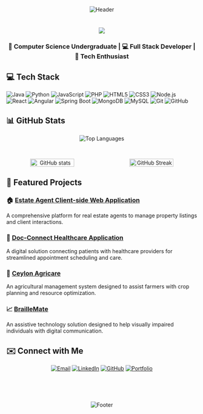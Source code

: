 <div align="center">
  <img src="https://capsule-render.vercel.app/api?type=waving&height=110&width=100%&section=header&text=Sachini+Peduruhewa&fontSize=32&fontAlignY=35&descAlignY=50&fontColor=ffffff&color=gradient:linear,0%3A1e3c72,35%3A3a7bd5,100%3A00d2ff&animation=fadeIn" alt="Header"/>
</div>

<h1 align="center">
    <img src="https://readme-typing-svg.herokuapp.com/?font=Righteous&size=35&center=true&vCenter=true&width=500&height=70&duration=4000&lines=Hi+There!+👋;+I'm+Sachini+Peduruhewa!;" />
</h1>

<div align="center" style="margin: 20px 0">
  <h3>
    🌟 <strong>Computer Science Undergraduate</strong> | 
    💻 <strong>Full Stack Developer</strong> | 
    🚀 <strong>Tech Enthusiast</strong>
  </h3>
</div>

## 💻 Tech Stack
![Java](https://img.shields.io/badge/Java-%23ED8B00.svg?style=for-the-badge&logo=java&logoColor=white)
![Python](https://img.shields.io/badge/Python-3670A0?style=for-the-badge&logo=python&logoColor=ffdd54)
![JavaScript](https://img.shields.io/badge/JavaScript-%23F7DF1E.svg?style=for-the-badge&logo=javascript&logoColor=black)
![PHP](https://img.shields.io/badge/PHP-%23777BB4.svg?style=for-the-badge&logo=php&logoColor=white)
![HTML5](https://img.shields.io/badge/HTML5-%23E34F26.svg?style=for-the-badge&logo=html5&logoColor=white)
![CSS3](https://img.shields.io/badge/CSS3-%231572B6.svg?style=for-the-badge&logo=css3&logoColor=white)
![Node.js](https://img.shields.io/badge/Node.js-43853D?style=for-the-badge&logo=node.js&logoColor=white)
![React](https://img.shields.io/badge/React-%2320232a.svg?style=for-the-badge&logo=react&logoColor=%2361DAFB)
![Angular](https://img.shields.io/badge/Angular-DD0031?style=for-the-badge&logo=angular&logoColor=white)
![Spring Boot](https://img.shields.io/badge/Spring_Boot-6DB33F?style=for-the-badge&logo=spring-boot&logoColor=white)
![MongoDB](https://img.shields.io/badge/MongoDB-%234ea94b.svg?style=for-the-badge&logo=mongodb&logoColor=white)
![MySQL](https://img.shields.io/badge/MySQL-%2300f.svg?style=for-the-badge&logo=mysql&logoColor=white)
![Git](https://img.shields.io/badge/Git-F05032?style=for-the-badge&logo=git&logoColor=white)
![GitHub](https://img.shields.io/badge/GitHub-%23121011.svg?style=for-the-badge&logo=github&logoColor=white)

## 📊 GitHub Stats

<div align="center">
  <img src="https://github-readme-stats.vercel.app/api/top-langs/?username=Sachini527&layout=compact&theme=radical" alt="Top Languages" />
</div>

<br> <!-- Small space between rows -->

<div align="center" style="display: flex; justify-content: space-between; width: 100%">
  <img src="https://github-readme-stats.vercel.app/api?username=Sachini527&show_icons=true&theme=radical" alt="GitHub stats" style="width: 48%" />
  <img src="https://streak-stats.demolab.com?user=Sachini527&theme=radical&hide_border=false" alt="GitHub Streak" style="width: 48%" />
</div>

## 🚀 Featured Projects

### 🏠 [Estate Agent Client-side Web Application](https://github.com/Sachini527/Estate-Agent-Client-side-Web-Application)
A comprehensive platform for real estate agents to manage property listings and client interactions.

### 🌟 [Doc-Connect Healthcare Application](https://github.com/Sachini527/Doc-Connect-Healthcare-Application)
A digital solution connecting patients with healthcare providers for streamlined appointment scheduling and care.

### 🌱 [Ceylon Agricare](https://github.com/LinukaAr/iwb046-balletcoders)
An agricultural management system designed to assist farmers with crop planning and resource optimization.

### 📈 [BrailleMate](https://braillemate.live/)
An assistive technology solution designed to help visually impaired individuals with digital communication.

## ✉️ Connect with Me

<div align="center">

[![Email](https://img.shields.io/badge/Email-D14836?style=for-the-badge&logo=gmail&logoColor=white)](mailto:sachinipeduruhewa@gmail.com)
[![LinkedIn](https://img.shields.io/badge/LinkedIn-0077B5?style=for-the-badge&logo=linkedin&logoColor=white)](https://www.linkedin.com/in/sachini-peduruhewa-784633292/)
[![GitHub](https://img.shields.io/badge/GitHub-100000?style=for-the-badge&logo=github&logoColor=white)](https://github.com/Sachini527)
[![Portfolio](https://img.shields.io/badge/Portfolio-1DA1F2?style=for-the-badge&logo=internet-explorer&logoColor=white)](http://sachinipeduruhewa.me/)

</div>

<br>

<div align="center" style="margin-top: 3rem">
  <img src="https://capsule-render.vercel.app/api?type=waving&height=100&width=100%&section=footer&color=gradient:linear,0%3A00d2ff,35%3A3a7bd5,100%3A1e3c72&animation=fadeIn&rotate=180" alt="Footer"/>
</div>
